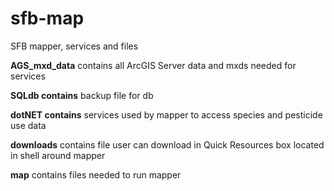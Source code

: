 # sfb-map
SFB mapper, services and files

**AGS_mxd_data** contains all ArcGIS Server data and mxds needed for services

**SQLdb contains** backup file for db

**dotNET contains** services used by mapper to access species and pesticide use data

**downloads** contains file user can download in Quick Resources box located in shell around mapper

**map** contains files needed to run mapper